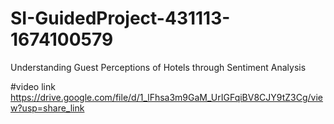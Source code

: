 # SI-GuidedProject-431113-1674100579
Understanding Guest Perceptions of Hotels through Sentiment Analysis




#video link  https://drive.google.com/file/d/1_lFhsa3m9GaM_UrIGFqiBV8CJY9tZ3Cg/view?usp=share_link
